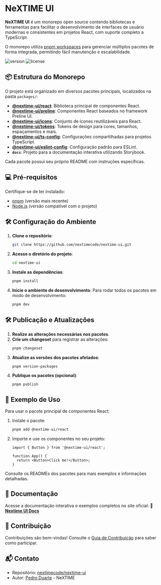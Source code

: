 # NeXTIME UI

**NeXTIME UI** é um monorepo open source contendo bibliotecas e ferramentas para facilitar o desenvolvimento de interfaces de usuário modernas e consistentes em projetos React, com suporte completo a TypeScript.

O monorepo utiliza [pnpm workspaces](https://pnpm.io/workspaces) para gerenciar múltiplos pacotes de forma integrada, permitindo fácil manutenção e escalabilidade.

![version](https://img.shields.io/npm/v/@nextime-ui/react.svg)
![license](https://img.shields.io/badge/license-MIT-green)

## 📦 Estrutura do Monorepo

O projeto está organizado em diversos pacotes principais, localizados na pasta `packages/`:

- **[@nextime-ui/react](packages/react)**: Biblioteca principal de componentes React.
- **[@nextime-ui/preline](packages/preline)**: Componentes React baseados no framework Preline UI.
- **[@nextime-ui/icons](packages/icons)**: Conjunto de ícones reutilizáveis para React.
- **[@nextime-ui/tokens](packages/tokens)**: Tokens de design para cores, tamanhos, espaçamentos e mais.
- **[@nextime-ui/ts-config](packages/ts-config)**: Configurações compartilhadas para projetos TypeScript.
- **[@nextime-ui/eslint-config](packages/eslint-config)**: Configuração padrão para ESLint.
- **`docs`**: Projeto para a documentação interativa utilizando Storybook.

Cada pacote possui seu próprio README com instruções específicas.

## 💻 Pré-requisitos

Certifique-se de ter instalado:

- [pnpm](https://pnpm.io/) (versão mais recente)
- [Node.js](https://nodejs.org/) (versão compatível com o projeto)

## 🛠️ Configuração do Ambiente

1. **Clone o repositório**:
   ```bash
   git clone https://github.com/nextimecode/nextime-ui.git
   ```

2. **Acesse o diretório do projeto**:
   ```bash
   cd nextime-ui
   ```

3. **Instale as dependências**:
   ```bash
   pnpm install
   ```

4. **Inicie o ambiente de desenvolvimento**:
   Para rodar todos os pacotes em modo de desenvolvimento:
   ```bash
   pnpm dev
   ```

## 🛠️ Publicação e Atualizações

1. **Realize as alterações necessárias nos pacotes**.
2. **Crie um changeset** para registrar as alterações:
   ```bash
   pnpm changeset
   ```
3. **Atualize as versões dos pacotes afetados**:
   ```bash
   pnpm version-packages
   ```
4. **Publique os pacotes (opcional)**:
   ```bash
   pnpm publish
   ```

## 📝 Exemplo de Uso

Para usar o pacote principal de componentes React:

1. Instale o pacote:
   ```bash
   pnpm add @nextime-ui/react
   ```

2. Importe e use os componentes no seu projeto:
   ```tsx
   import { Button } from '@nextime-ui/react';

   function App() {
     return <Button>Click me!</Button>;
   }
   ```

Consulte os READMEs dos pacotes para mais exemplos e informações detalhadas.

## 📖 Documentação

Acesse a documentação interativa e exemplos completos no site oficial:
🔗 **[Nextime UI Docs](https://ui.nextime.com.br)**

## 🌟 Contribuição

Contribuições são bem-vindas! Consulte o [Guia de Contribuição](CONTRIBUTING.md) para saber como participar.

## 📬 Contato

- Repositório: [nextimecode/nextime-ui](https://github.com/nextimecode/nextime-ui)
- Autor: [Pedro Duarte](https://github.com/phdduarte) - NeXTIME
